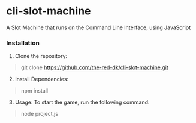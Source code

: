 # cli-slot-machine
A Slot Machine that runs on the Command Line Interface, using JavaScript


<h3>Installation</h3>

1. Clone the repository: <br>
  >   git clone https://github.com/the-red-dk/cli-slot-machine.git


2. Install Dependencies: <br>
  >   npm install


3. Usage:
  To start the game, run the following command: <br>
  >  node project.js
